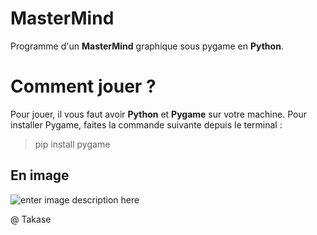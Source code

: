 # MasterMind

Programme d'un **MasterMind** graphique sous pygame en **Python**.


# Comment jouer ?

Pour jouer, il vous faut avoir **Python** et **Pygame** sur votre machine. Pour installer Pygame, faites la commande suivante depuis le terminal :
> pip install pygame

## En image

![enter image description here](https://zupimages.net/up/20/08/k8pw.png)

@ Takase
